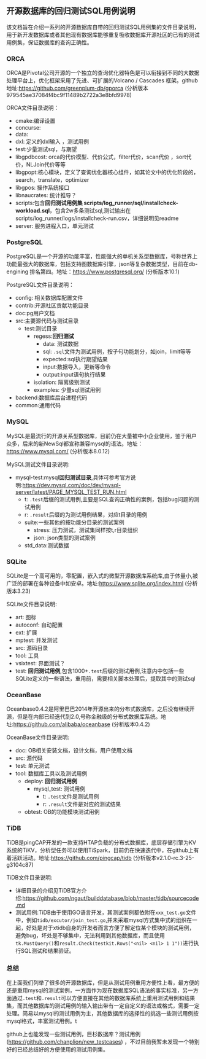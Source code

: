 ## 开源数据库的回归测试SQL用例说明


该文档旨在介绍一系列的开源数据库自带的回归测试SQL用例集的文件目录说明，用于新开发数据库或者其他现有数据库能够重复吸收数据库开源社区的已有的测试用例集，保证数据库的查询正确性。

### ORCA

ORCA是Pivotal公司开源的一个独立的查询优化器特色是可以衔接到不同的大数据处理平台上，优化框架采用了先进、可扩展的Volcano / Cascades 框架。github地址:https://github.com/greenplum-db/gporca (分析版本979545ae37084f4bc9f11489b2722a3e8bfd9978)

ORCA文件目录说明：
- cmake:编译设置
- concurse:
- data:
 - dxl: 定义的dxl输入 ，测试用例
 - test:少量测试sql，与期望
- libgpdbcost: orca的代价模型、代价公式，filter代价，scan代价 ，sort代价，NLJoin代价等等
- libgpopt:核心模块，定义了查询优化器核心组件，如其论文中的优化阶段的，search，translate，optimizer
- libgpos: 操作系统接口
- libnaucrates: 统计推导？
- scripts:包含**回归测试用例集 scripts/log\_runner/sql/installcheck-workload.sql**，包含2w多条测试sql,测试输出在scripts/log\_runner/logs/installcheck-run.csv，详细说明见readme
- server: 服务进程入口，单元测试


### PostgreSQL

PostgreSQL是一个开源的功能丰富，性能强大的单机关系型数据库，号称世界上功能最强大的数据库，包括支持图数据库引擎，json等复杂数据类型，目前在db-engining 排名第四。地址：https://www.postgresql.org/ (分析版本10.1)

PostgreSQL文件目录说明：
- config: 相关数据库配置文件
- contrib:开源社区贡献功能目录
- doc:pg用户文档
- src:主要源代码与测试目录
  - test:测试目录
    - regess:**回归测试**
      - data: 测试数据
      - sql: `.sql`文件为测试用例，按子句功能划分，如join，limit等等
      - expected:sql执行期望结果
      - input:数据导入，更新等命令
      - output:input语句执行结果
	 - isolation: 隔离级别测试
	 - examples: 少量sql测试用例
 - backend:数据库后台进程代码
 - common:通用代码

### MySQL


MySQL是最流行的开源关系型数据库，目前仍在大量被中小企业使用，鉴于用户众多，后来的新NewSql都宣称兼容mysql的语法。地址：https://www.mysql.com/ (分析版本8.0.12)

MySQL测试文件目录说明:
- mysql-test:mysql**回归测试目录**,具体可参考官方说明:https://dev.mysql.com/doc/dev/mysql-server/latest/PAGE_MYSQL_TEST_RUN.html
  - t: `.test`后缀的测试用例,主要是SQL查询正确性的案例，包括bug问题的测试用例
  - r: `.result`后缀的为测试用例结果，对应t目录的用例
  - suite:一些其他的按功能分目录的测试案例
    - stress: 压力测试，测试集同样按t,r目录组织  
    - json: json类型的测试案例
  - std_data:测试数据



### SQLite

SQLite是一个高可用的，零配置，嵌入式的微型开源数据库系统库,由于体量小,被广泛的部署在各种设备中如安卓。地址:https://www.sqlite.org/index.html (分析版本3.23)

SQLite文件目录说明:
- art: 图标
- autoconf: 自动配置
- ext: 扩展
- mptest: 并发测试
- src: 源码目录
- tool: 工具
- vsixtest: 界面测试？
- test: **回归测试用例**,包含1000+`.test`后缀的测试用例,注意内中包括一些SQLite定义的一些语法，重用前，需要相关脚本处理后，提取其中的测试sql
  

### OceanBase

Oceanbase0.4.2是阿里巴巴2014年开源出来的分布式数据库，之后没有继续开源，但是在内部已经迭代到2.0,号称金融级的分布式数据库系统。地址:https://github.com/alibaba/oceanbase (分析版本0.4.2)

OceanBase文件目录说明:
- doc: OB相关安装文档，设计文档，用户使用文档
- src: 源代码
- test: 单元测试
- tool: 数据库工具以及测试用例
  - deploy: **回归测试用例**
    - mysql_test: 测试用例
      - t: `.test`文件是测试用例
      - r: `.result`文件是对应的测试结果
  - obtest: OB的功能模块测试用例

### TiDB

TiDB是pingCAP开发的一款支持HTAP负载的分布式数据库，底层存储引擎为KV系统的TiKV，分析型任务可以使用TiSpark，目前仍在快速迭代中，在github上有着活跃活动。地址:https://github.com/pingcap/tidb (分析版本v2.1.0-rc.3-25-g3104c87)

TiDB文件目录说明:
- 详细目录的介绍见TiDB官方介绍:https://github.com/ngaut/builddatabase/blob/master/tidb/sourcecode.md
- 测试用例:TiDB由于使用GO语言开发，其测试案例都依附在`xxx_test.go`文件中，例如`tidb/excutor/join_test.go`,并未采取mysql方式集中式的组织在一起，好处是对于xtidb自身的开发者而言方便了解定位某个模块的测试用例，避免bug，坏处是不够集中，无法利用到其他数据库，而且使用`tk.MustQuery()`和`result.Check(testkit.Rows("<nil> <nil> 1 1"))`进行执行SQL测试和结果验证。



### 总结

在上面我们列举了很多的开源数据库，但是从测试用例重用方便性上看，最方便的还是重用mysql的测试案例，一方面作为现在数据库SQL语法的事实标准，另一方面通过`.test`和`.result`可以方便直接在其他的数据库系统上重用测试用例和结果集，而其他数据库的测试用例的输入输出带有一定自定义的语法或格式，需要一定处理。简易以mysql的测试用例为主，其他数据库的选择性的挑选一些测试用例按mysql格式，丰富测试用例。t

github上也能发现一些测试用例，巨杉数据库？测试用例(https://github.com/chanplion/new_testcases) ，不过目前我暂未发现一个特别好的已经总结好的方便使用的测试用例集。
